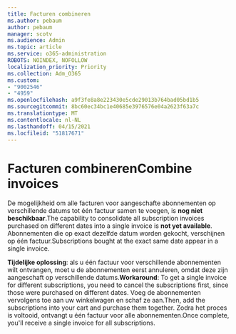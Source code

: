 ```yaml
---
title: Facturen combineren
ms.author: pebaum
author: pebaum
manager: scotv
ms.audience: Admin
ms.topic: article
ms.service: o365-administration
ROBOTS: NOINDEX, NOFOLLOW
localization_priority: Priority
ms.collection: Adm_O365
ms.custom:
- "9002546"
- "4959"
ms.openlocfilehash: a9f3fe8a8e223430e5cde29013b764bad05bd1b5
ms.sourcegitcommit: 8bc60ec34bc1e40685e3976576e04a2623f63a7c
ms.translationtype: MT
ms.contentlocale: nl-NL
ms.lasthandoff: 04/15/2021
ms.locfileid: "51817671"
---
```

# <a name="combine-invoices"></a><span data-ttu-id="75932-102">Facturen combineren</span><span class="sxs-lookup"><span data-stu-id="75932-102">Combine invoices</span></span>

<span data-ttu-id="75932-103">De mogelijkheid om alle facturen voor aangeschafte abonnementen op verschillende datums tot één factuur samen te voegen, is **nog niet beschikbaar**.</span><span class="sxs-lookup"><span data-stu-id="75932-103">The capability to consolidate all subscription invoices purchased on different dates into a single invoice is **not yet available**.</span></span> <span data-ttu-id="75932-104">Abonnementen die op exact dezelfde datum worden gekocht, verschijnen op één factuur.</span><span class="sxs-lookup"><span data-stu-id="75932-104">Subscriptions bought at the exact same date appear in a single invoice.</span></span>

<span data-ttu-id="75932-105">**Tijdelijke oplossing**: als u één factuur voor verschillende abonnementen wilt ontvangen, moet u de abonnementen eerst annuleren, omdat deze zijn aangeschaft op verschillende datums.</span><span class="sxs-lookup"><span data-stu-id="75932-105">**Workaround**: To get a single invoice for different subscriptions, you need to cancel the subscriptions first, since those were purchased on different dates.</span></span> <span data-ttu-id="75932-106">Voeg de abonnementen vervolgens toe aan uw winkelwagen en schaf ze aan.</span><span class="sxs-lookup"><span data-stu-id="75932-106">Then, add the subscriptions into your cart and purchase them together.</span></span> <span data-ttu-id="75932-107">Zodra het proces is voltooid, ontvangt u één factuur voor alle abonnementen.</span><span class="sxs-lookup"><span data-stu-id="75932-107">Once complete, you'll receive a single invoice for all subscriptions.</span></span>
